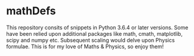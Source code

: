 # mathDefs
This repository consits of snippets in Python 3.6.4 or later versions. Some have been relied upon additional packages like math, cmath, matplotlib, scipy and numpy etc.
Subsequent scaling would delve upon Physics formulae.
This is for my love of Maths & Physics, so enjoy them!
